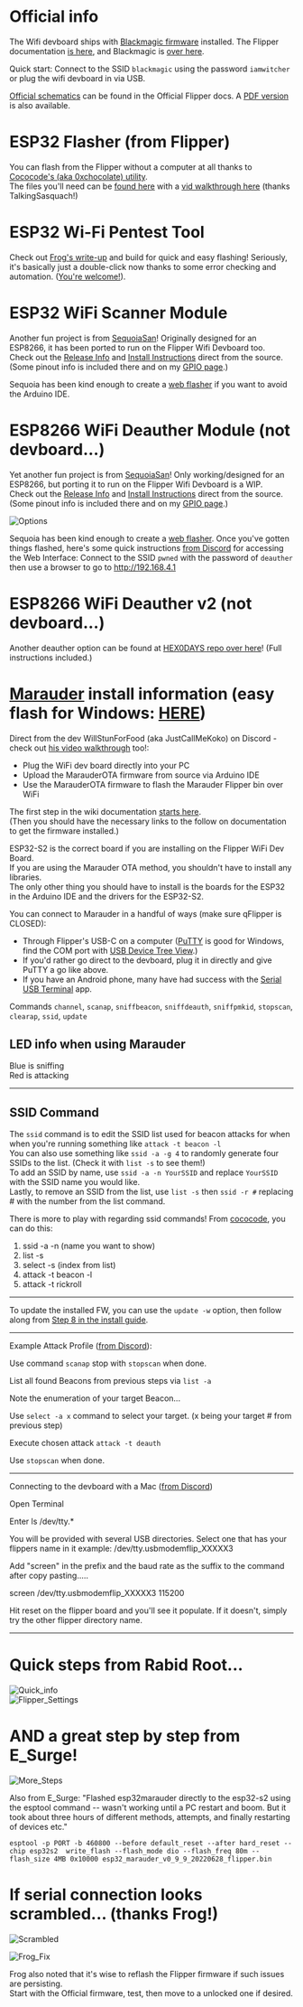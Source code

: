 # Official info

The Wifi devboard ships with [Blackmagic firmware](https://github.com/flipperdevices/blackmagic-esp32-s2) installed. The Flipper documentation [is here](https://docs.flipperzero.one/development/hardware/wifi-debugger-module), and Blackmagic is [over here](https://black-magic.org/).

Quick start: Connect to the SSID `blackmagic` using the password `iamwitcher` or plug the wifi devboard in via USB.

[Official schematics](https://docs.flipperzero.one/development/hardware/wifi-debugger-module/schematics) can be found in the Official Flipper docs. A [PDF version](https://github.com/UberGuidoZ/Flipper/blob/main/Wifi_DevBoard/Flipper_Zero_WI-FI_Module_V1_Schematic.PDF) is also available.

# ESP32 Flasher (from Flipper)

You can flash from the Flipper without a computer at all thanks to [Cococode's (aka 0xchocolate) utility](https://github.com/0xchocolate/flipperzero-esp-flasher).<br>
The files you'll need can be [found here](https://github.com/UberGuidoZ/Flipper/tree/main/Wifi_DevBoard/apps_data/esp_flasher) with a [vid walkthrough here](https://youtu.be/Kme-yWL14N8) (thanks TalkingSasquach!)

# ESP32 Wi-Fi Pentest Tool

Check out [Frog's write-up](https://github.com/FroggMaster/ESP32-Wi-Fi-Penetration-Tool) and build for quick and easy flashing! Seriously, it's basically just a double-click now thanks to some error checking and automation. ([You're welcome!](https://github.com/FroggMaster/ESP32-Wi-Fi-Penetration-Tool/compare/v1.0...v1.1)).

# ESP32 WiFi Scanner Module

Another fun project is from [SequoiaSan](https://github.com/SequoiaSan)! Originally designed for an ESP8266, it has been ported to run on the Flipper Wifi Devboard too.<br>
Check out the [Release Info](https://github.com/SequoiaSan/FlipperZero-WiFi-Scanner_Module) and [Install Instructions](https://github.com/SequoiaSan/Guide-How-To-Upload-bin-to-ESP8266-ESP32) direct from the source. (Some pinout info is included there and on my [GPIO page](https://github.com/UberGuidoZ/Flipper/tree/main/GPIO).)

Sequoia has been kind enough to create a [web flasher](https://sequoiasan.github.io/FlipperZero-WiFi-Scanner_Module/) if you want to avoid the Arduino IDE.

# ESP8266 WiFi Deauther Module (not devboard...)

Yet another fun project is from [SequoiaSan](https://github.com/SequoiaSan)! Only working/designed for an ESP8266, but porting it to run on the Flipper Wifi Devboard is a WIP.<br>
Check out the [Release Info](https://github.com/SequoiaSan/FlipperZero-Wifi-ESP8266-Deauther-Module) and [Install Instructions](https://github.com/SequoiaSan/FlipperZero-Wifi-ESP8266-Deauther-Module#how-to) direct from the source. (Some pinout info is included there and on my [GPIO page](https://github.com/UberGuidoZ/Flipper/tree/main/GPIO).)

![Options](https://user-images.githubusercontent.com/57457139/182688601-49385919-857b-4d73-b9d7-d06cbe4a4d1f.png)

Sequoia has been kind enough to create a [web flasher](https://sequoiasan.github.io/FlipperZero-Wifi-ESP8266-Deauther-Module/). Once you've gotten things flashed, here's some quick instructions [from Discord](https://discord.com/channels/937479784148115456/978425715525582918/1004397635098120274) for accessing the Web Interface: Connect to the SSID `pwned` with the password of `deauther` then use a browser to go to http://192.168.4.1

# ESP8266 WiFi Deauther v2 (not devboard...)

Another deauther option can be found at [HEX0DAYS repo over here](https://github.com/HEX0DAYS/FlipperZero-PWNDTOOLS)! (Full instructions included.)

# [Marauder](https://github.com/justcallmekoko/ESP32Marauder) install information (easy flash for Windows: [HERE](https://github.com/UberGuidoZ/Flipper/tree/main/Wifi_DevBoard/FZ_Marauder_Flasher))

Direct from the dev WillStunForFood (aka JustCallMeKoko) on Discord - check out [his video walkthrough](https://www.youtube.com/watch?v=_YLTpNo5xa0) too!:

- Plug the WiFi dev board directly into your PC
- Upload the MarauderOTA firmware from source via Arduino IDE
- Use the MarauderOTA firmware to flash the Marauder Flipper bin over WiFi

The first step in the wiki documentation [starts here](https://github.com/justcallmekoko/ESP32Marauder/wiki/flipper-zerowhile).<br>
(Then you should have the necessary links to the follow on documentation to get the firmware installed.)

ESP32-S2 is the correct board if you are installing on the Flipper WiFi Dev Board. <br>
If you are using the Marauder OTA method, you shouldn't have to install any libraries. <br>
The only other thing you should have to install is the boards for the ESP32 in the Arduino IDE and the drivers for the ESP32-S2.

You can connect to Marauder in a handful of ways (make sure qFlipper is CLOSED):<br>
- Through Flipper's USB-C on a computer ([PuTTY](https://www.chiark.greenend.org.uk/~sgtatham/putty/latest.html) is good for Windows, find the COM port with [USB Device Tree View](https://www.uwe-sieber.de/usbtreeview_e.html).)<br>
- If you'd rather go direct to the devboard, plug it in directly and give PuTTY a go like above.<br>
- If you have an Android phone, many have had success with the [Serial USB Terminal](https://play.google.com/store/apps/details?id=de.kai_morich.serial_usb_terminal) app.

Commands `channel`, `scanap`, `sniffbeacon`, `sniffdeauth`, `sniffpmkid`, `stopscan`, `clearap`, `ssid`, `update`

## LED info when using Marauder

Blue is sniffing<br>
Red is attacking

------------------------------------------------------------------------------

## SSID Command

The `ssid` command is to edit the SSID list used for beacon attacks for when when you're running something like `attack -t beacon -l`<br>
You can also use something like `ssid -a -g 4` to randomly generate four SSIDs to the list. (Check it with `list -s` to see them!)<br>
To add an SSID by name, use `ssid -a -n YourSSID` and replace `YourSSID` with the SSID name you would like.<br>
Lastly, to remove an SSID from the list, use `list -s` then `ssid -r #` replacing # with the number from the list command.

There is more to play with regarding ssid commands! From [cococode](https://discord.com/channels/937479784148115456/937489970007003166/1004839175238979625), you can do this:<br>
1. ssid -a -n (name you want to show)<br>
2. list -s<br>
3. select -s (index from list)<br>
4. attack -t beacon -l<br>
5. attack -t rickroll

------------------------------------------------------------------------------

To update the installed FW, you can use the `update -w` option, then follow along from [Step 8 in the install guide](https://github.com/justcallmekoko/ESP32Marauder/wiki/installing-firmware-via-ota).

------------------------------------------------------------------------------

Example Attack Profile ([from Discord](https://discord.com/channels/740930220399525928/967843558520418384/997185157175988264)):

Use command `scanap` stop with `stopscan` when done.

List all found Beacons from previous steps via `list -a`

Note the enumeration of your target Beacon...

Use `select -a x` command to select your target. (x being your target # from previous step)

Execute chosen attack `attack -t deauth`

Use `stopscan` when done.

----------------------------------------------------------------------------------- 

Connecting to the devboard with a Mac ([from Discord](https://discord.com/channels/740930220399525928/967843558520418384/998043936977330276))

Open Terminal

Enter ls /dev/tty.*

You will be provided with several USB directories. Select one that has your flippers name in it example: /dev/tty.usbmodemflip_XXXXX3

Add "screen" in the prefix and the baud rate as the suffix to the command after copy pasting.....

screen /dev/tty.usbmodemflip_XXXXX3 115200

Hit reset on the flipper board and you'll see it populate. If it doesn't, simply try the other flipper directory name.

-----------------------------------------------------------------------------------

# Quick steps from Rabid Root...

![Quick_info](https://user-images.githubusercontent.com/57457139/171563068-4997e28d-ac75-4c22-96b3-9e21fb0cdb18.jpg)<br>
![Flipper_Settings](https://user-images.githubusercontent.com/57457139/176063404-86cfaa96-4cb5-4a94-a388-f935f59ac7b2.png)

# AND a great step by step from E_Surge!

![More_Steps](https://user-images.githubusercontent.com/57457139/176063439-f23620ae-7985-46eb-a11e-d85d1bcc62b7.png)

Also from E_Surge: "Flashed esp32marauder directly to the esp32-s2 using the esptool command -- wasn't working until a PC restart and boom. But it took about three hours of different methods, attempts, and finally restarting of devices etc."

`esptool -p PORT -b 460800 --before default_reset --after hard_reset --chip esp32s2  write_flash --flash_mode dio --flash_freq 80m --flash_size 4MB 0x10000 esp32_marauder_v0_9_9_20220628_flipper.bin`

# If serial connection looks scrambled... (thanks Frog!)
![Scrambled](https://user-images.githubusercontent.com/57457139/178117119-01907ac3-e0db-4ab2-b248-1c38e5926693.png)

![Frog_Fix](https://user-images.githubusercontent.com/57457139/178117083-fb209d3e-660a-4cef-b80e-f2e25ed2060e.png)

Frog also noted that it's wise to reflash the Flipper firmware if such issues are persisting.<br>
Start with the Official firmware, test, then move to a unlocked one if desired.

